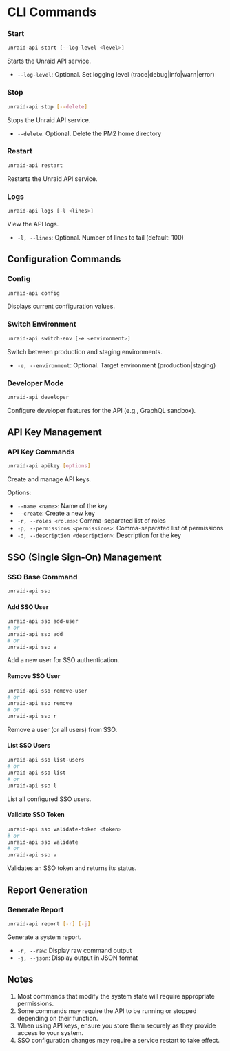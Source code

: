 # CLI Commands

### Start

```bash
unraid-api start [--log-level <level>]
```

Starts the Unraid API service.

- `--log-level`: Optional. Set logging level (trace|debug|info|warn|error)

### Stop

```bash
unraid-api stop [--delete]
```

Stops the Unraid API service.

- `--delete`: Optional. Delete the PM2 home directory

### Restart

```bash
unraid-api restart
```

Restarts the Unraid API service.

### Logs

```bash
unraid-api logs [-l <lines>]
```

View the API logs.

- `-l, --lines`: Optional. Number of lines to tail (default: 100)

## Configuration Commands

### Config

```bash
unraid-api config
```

Displays current configuration values.

### Switch Environment

```bash
unraid-api switch-env [-e <environment>]
```

Switch between production and staging environments.

- `-e, --environment`: Optional. Target environment (production|staging)

### Developer Mode

```bash
unraid-api developer
```

Configure developer features for the API (e.g., GraphQL sandbox).

## API Key Management

### API Key Commands

```bash
unraid-api apikey [options]
```

Create and manage API keys.

Options:

- `--name <name>`: Name of the key
- `--create`: Create a new key
- `-r, --roles <roles>`: Comma-separated list of roles
- `-p, --permissions <permissions>`: Comma-separated list of permissions
- `-d, --description <description>`: Description for the key

## SSO (Single Sign-On) Management

### SSO Base Command

```bash
unraid-api sso
```

#### Add SSO User

```bash
unraid-api sso add-user
# or
unraid-api sso add
# or
unraid-api sso a
```

Add a new user for SSO authentication.

#### Remove SSO User

```bash
unraid-api sso remove-user
# or
unraid-api sso remove
# or
unraid-api sso r
```

Remove a user (or all users) from SSO.

#### List SSO Users

```bash
unraid-api sso list-users
# or
unraid-api sso list
# or
unraid-api sso l
```

List all configured SSO users.

#### Validate SSO Token

```bash
unraid-api sso validate-token <token>
# or
unraid-api sso validate
# or
unraid-api sso v
```

Validates an SSO token and returns its status.

## Report Generation

### Generate Report

```bash
unraid-api report [-r] [-j]
```

Generate a system report.

- `-r, --raw`: Display raw command output
- `-j, --json`: Display output in JSON format

## Notes

1. Most commands that modify the system state will require appropriate permissions.
2. Some commands may require the API to be running or stopped depending on their function.
3. When using API keys, ensure you store them securely as they provide access to your system.
4. SSO configuration changes may require a service restart to take effect.
